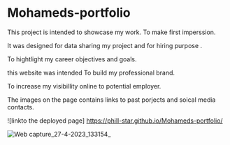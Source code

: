 # Mohameds-portfolio
This project is intended to showcase my work. To make  first imperssion.

It was designed for data sharing my project and for hiring purpose .

To hightlight my career objectives and goals. 

this website was intended To build my professional brand.

To increase my visibillity online to potential employer.

The images on the page contains links to past porjects and soical media contacts.

![linkto the deployed page] https://phill-star.github.io/Mohameds-portfolio/

![Web capture_27-4-2023_133154_](https://user-images.githubusercontent.com/130422301/234997142-1ea0933d-cc5f-4028-bd56-01ae772fb966.jpg)



